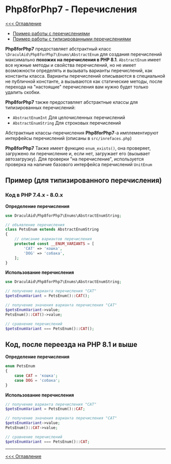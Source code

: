 # Php8forPhp7 - Перечисления
[<<< Оглавление](README.md)

* [Пример работы с перечислениями](../examples-ru/enum.php)
* [Пример работы с типизированными перечислениями](../examples-ru/emum-with-type.php)

**Php8forPhp7** предоставляет абстрактный класс `\DraculAid\Php8forPhp7\Enums\AbstractEnum` для создания перечислений
максимально **похожих на перечисления в PHP 8.1**. `AbstractEnum` имеет все нужные методы и свойства перечислений, но
не имеет возможности определять и вызывать варианты перечислений, как константы класса. Варианты перечислений
описываются в специальной не публичной константе, а вызываются как статические методы, после перехода на "настоящие"
перечисления вам нужно будет только удалить скобки.

**Php8forPhp7** также предоставляет абстрактные классы для типизированных перечислений:
* `AbstractEnumInt` Для целочисленных перечислений
* `AbstractEnumString` Для строковых перечислений

Абстрактные классы-перечисления **Php8forPhp7**-а имплементируют интерфейсы перечислений (описаны в `src/inrefaces.php`)

**Php8forPhp7** Также имеет функцию `enum_exists()`, она проверяет, загружено ли перечисление и, если нет, 
загружает его (вызывает автозагрузку). Для проверки "на перечисление", используется проверка на наличие базового интерфейса
перечислений `UnitEnum`

## Пример (для типизированного перечисления)

### Код в PHP 7.4.x - 8.0.x

**Определение перечисления**
```php
use DraculAid\Php8forPhp7\Enums\AbstractEnumString;

// объявление перечисления
class PetsEnum extends AbstractEnumString
{
    // описание вариантов перечисления
    protected const __ENUM_VARIANTS = [
        'CAT' => 'кошка',
        'DOG' => 'собака',
    ];
}
```

**Использование перечисления**
```php
use DraculAid\Php8forPhp7\Enums\AbstractEnumString;

// получение варианта перечисления "CAT"
$petsEnumVariant = PetsEnum()::CAT();

// получение значения варианта перечисления "CAT"
$petsEnumVariant->value;
PetsEnum()::CAT()->value;

// сравнение перечислений
$petsEnumVariant === PetsEnum()::CAT();
```

## Код, после переезда на PHP 8.1 и выше

**Определение перечисления**
```php
enum PetsEnum
{
    case CAT = 'кошка';
    case DOG = 'собака';
}
```

**Использование перечисления**
```php
// получение варианта перечисления "CAT"
$petsEnumVariant = PetsEnum()::CAT;

// получение значения варианта перечисления "CAT"
$petsEnumVariant->value;
PetsEnum()::CAT->value;

// сравнение перечислений
$petsEnumVariant === PetsEnum()::CAT;
```

---

[<<< Оглавление](README.md)
